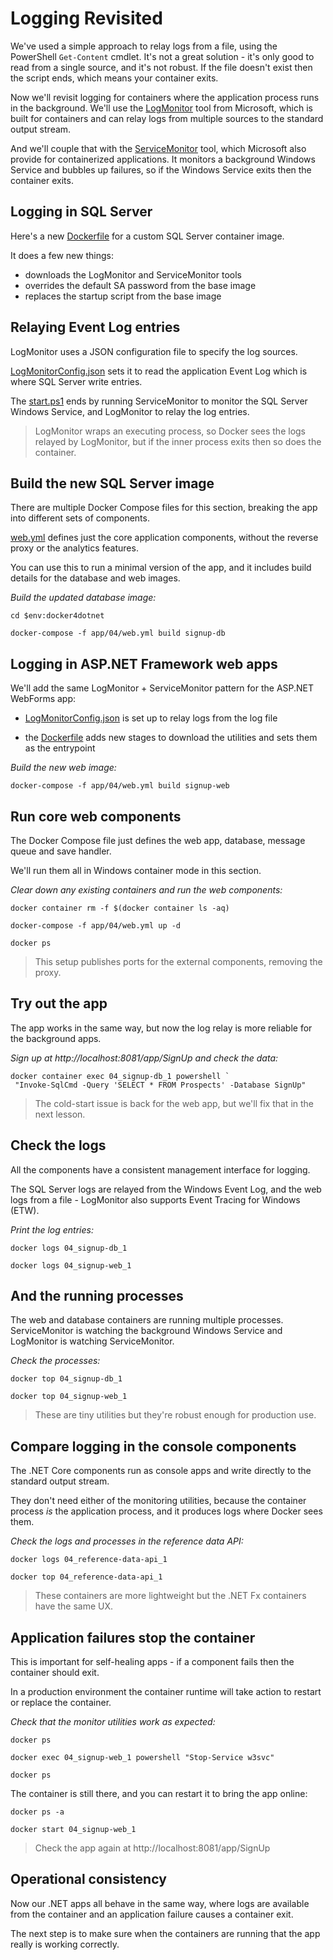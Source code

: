 # Logging Revisited

We've used a simple approach to relay logs from a file, using the PowerShell `Get-Content` cmdlet. It's not a great solution - it's only good to read from a single source, and it's not robust. If the file doesn't exist then the script ends, which means your container exits.

Now we'll revisit logging for containers where the application process runs in the background. We'll use the [LogMonitor](https://github.com/microsoft/windows-container-tools/tree/master/LogMonitor) tool from Microsoft, which is built for containers and can relay logs from multiple sources to the standard output stream.

And we'll couple that with the [ServiceMonitor](https://github.com/microsoft/IIS.ServiceMonitor) tool, which Microsoft also provide for containerized applications. It monitors a background Windows Service and bubbles up failures, so if the Windows Service exits then the container exits.

## Logging in SQL Server

Here's a new [Dockerfile](../../docker/04-02-logging-revisited/signup-db/Dockerfile) for a custom SQL Server container image.

It does a few new things:

* downloads the LogMonitor and ServiceMonitor tools
* overrides the default SA password from the base image
* replaces the startup script from the base image

## Relaying Event Log entries

LogMonitor uses a JSON configuration file to specify the log sources. 

[LogMonitorConfig.json](../../docker/04-02-logging-revisited/signup-db/LogMonitorConfig.json) sets it to read the application Event Log which is where SQL Server write entries.

The [start.ps1](../../docker/04-02-logging-revisited/signup-db/start.ps1) ends by running ServiceMonitor to monitor the SQL Server Windows Service, and LogMonitor to relay the log entries.

> LogMonitor wraps an executing process, so Docker sees the logs relayed by LogMonitor, but if the inner process exits then so does the container.

## Build the new SQL Server image

There are multiple Docker Compose files for this section, breaking the app into different sets of components.

[web.yml](../../app/04/web.yml) defines just the core application components, without the reverse proxy or the analytics features. 

You can use this to run a minimal version of the app, and it includes build details for the database and web images.

_Build the updated database image:_

```
cd $env:docker4dotnet

docker-compose -f app/04/web.yml build signup-db
```

## Logging in ASP.NET Framework web apps

We'll add the same LogMonitor + ServiceMonitor pattern for the ASP.NET WebForms app:

* [LogMonitorConfig.json](../../docker/04-02-logging-revisited/signup-web/LogMonitorConfig.json) is set up to relay logs from the log file

* the [Dockerfile](../../docker/04-02-logging-revisited/signup-web/Dockerfile) adds new stages to download the utilities and sets them as the entrypoint

_Build the new web image:_

```
docker-compose -f app/04/web.yml build signup-web
```

## Run core web components

The Docker Compose file just defines the web app, database, message queue and save handler.

We'll run them all in Windows container mode in this section.

_Clear down any existing containers and run the web components:_

```
docker container rm -f $(docker container ls -aq)

docker-compose -f app/04/web.yml up -d

docker ps
```

> This setup publishes ports for the external components, removing the proxy.

## Try out the app

The app works in the same way, but now the log relay is more reliable for the background apps.

_Sign up at http://localhost:8081/app/SignUp and check the data:_

```
docker container exec 04_signup-db_1 powershell `
 "Invoke-SqlCmd -Query 'SELECT * FROM Prospects' -Database SignUp"
```

> The cold-start issue is back for the web app, but we'll fix that in the next lesson.

## Check the logs

All the components have a consistent management interface for logging. 

The SQL Server logs are relayed from the Windows Event Log, and the web logs from a file - LogMonitor also supports Event Tracing for Windows (ETW).

_Print the log entries:_

```
docker logs 04_signup-db_1

docker logs 04_signup-web_1
```

## And the running processes

The web and database containers are running multiple processes. ServiceMonitor is watching the background Windows Service and LogMonitor is watching ServiceMonitor.

_Check the processes:_

```
docker top 04_signup-db_1

docker top 04_signup-web_1
```

> These are tiny utilities but they're robust enough for production use.

## Compare logging in the console components

The .NET Core components run as console apps and write directly to the standard output stream. 

They don't need either of the monitoring utilities, because the container process *is* the application process, and it produces logs where Docker sees them.

_Check the logs and processes in the reference data API:_

```
docker logs 04_reference-data-api_1

docker top 04_reference-data-api_1
```

> These containers are more lightweight but the .NET Fx containers have the same UX.

## Application failures stop the container

This is important for self-healing apps - if a component fails then the container should exit. 

In a production environment the container runtime will take action to restart or replace the container.

_Check that the monitor utilities work as expected:_

```
docker ps

docker exec 04_signup-web_1 powershell "Stop-Service w3svc"

docker ps
```

The container is still there, and you can restart it to bring the app online:

```
docker ps -a

docker start 04_signup-web_1
```

> Check the app again at http://localhost:8081/app/SignUp

## Operational consistency

Now our .NET apps all behave in the same way, where logs are available from the container and an application failure causes a container exit.

The next step is to make sure when the containers are running that the app really is working correctly.